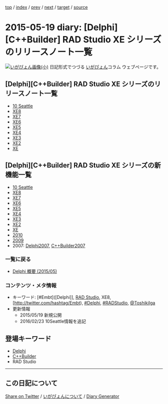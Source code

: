 [top](https://igapyon.github.io/diary/) 
 / [index](https://igapyon.github.io/diary/2015/index.html) 
 / [prev](https://igapyon.github.io/diary/2015/ig150518.html) 
 / [next](https://igapyon.github.io/diary/2015/ig150520.html) 
 / [target](https://igapyon.github.io/diary/2015/ig150519.html) 
 / [source](https://github.com/igapyon/diary/blob/gh-pages/2015/ig150519.html.src.md) 

2015-05-19 diary: [Delphi][C++Builder] RAD Studio XE シリーズのリリースノート一覧
=====================================================================================================
[![いがぴょん画像(小)](https://igapyon.github.io/diary/images/iga200306s.jpg "いがぴょん")](https://igapyon.github.io/diary/memo/memoigapyon.html) 日記形式でつづる [いがぴょん](https://igapyon.github.io/diary/memo/memoigapyon.html)コラム ウェブページです。

## [Delphi][C++Builder] RAD Studio XE シリーズのリリースノート一覧


* [10 Seattle](http://docwiki.embarcadero.com/RADStudio/Seattle/ja/%E3%83%AA%E3%83%AA%E3%83%BC%E3%82%B9_%E3%83%8E%E3%83%BC%E3%83%88)
* [XE8](http://docwiki.embarcadero.com/RADStudio/XE8/ja/XE8_%E3%81%AE%E3%83%AA%E3%83%AA%E3%83%BC%E3%82%B9_%E3%83%8E%E3%83%BC%E3%83%88)
* [XE7](http://docwiki.embarcadero.com/RADStudio/XE7/ja/XE7_%E3%81%AE%E3%83%AA%E3%83%AA%E3%83%BC%E3%82%B9_%E3%83%8E%E3%83%BC%E3%83%88)
* [XE6](http://docwiki.embarcadero.com/RADStudio/XE6/ja/XE6_%E3%81%AE%E3%83%AA%E3%83%AA%E3%83%BC%E3%82%B9_%E3%83%8E%E3%83%BC%E3%83%88)
* [XE5](http://docwiki.embarcadero.com/RADStudio/XE5/ja/XE5_%E3%81%AE%E3%83%AA%E3%83%AA%E3%83%BC%E3%82%B9_%E3%83%8E%E3%83%BC%E3%83%88)
* [XE4](http://docwiki.embarcadero.com/RADStudio/XE4/ja/XE4_%E3%81%AE%E3%83%AA%E3%83%AA%E3%83%BC%E3%82%B9_%E3%83%8E%E3%83%BC%E3%83%88)
* [XE3](http://docwiki.embarcadero.com/RADStudio/XE3/ja/XE3_%E3%81%AE%E3%83%AA%E3%83%AA%E3%83%BC%E3%82%B9_%E3%83%8E%E3%83%BC%E3%83%88)
* [XE2](http://docwiki.embarcadero.com/RADStudio/XE2/ja/XE2_%E3%81%AE%E3%83%AA%E3%83%AA%E3%83%BC%E3%82%B9_%E3%83%8E%E3%83%BC%E3%83%88)
* [XE](http://edn.embarcadero.com/jp/article/40796/)



## [Delphi][C++Builder] RAD Studio XE シリーズの新機能一覧


* [10 Seattle](http://docwiki.embarcadero.com/RADStudio/Seattle/ja/%E6%96%B0%E6%A9%9F%E8%83%BD)
* [XE8](http://docwiki.embarcadero.com/RADStudio/XE8/ja/Delphi_XE8_%E3%81%8A%E3%82%88%E3%81%B3_C%2B%2BBuilder_XE8_%E3%81%AE%E6%96%B0%E6%A9%9F%E8%83%BD)
* [XE7](http://docwiki.embarcadero.com/RADStudio/XE7/ja/Delphi_XE7_%E3%81%8A%E3%82%88%E3%81%B3_C%2B%2BBuilder_XE7_%E3%81%AE%E6%96%B0%E6%A9%9F%E8%83%BD)
* [XE6](http://docwiki.embarcadero.com/RADStudio/XE6/ja/Delphi_XE6_%E3%81%8A%E3%82%88%E3%81%B3_C%2B%2BBuilder_XE6_%E3%81%AE%E6%96%B0%E6%A9%9F%E8%83%BD)
* [XE5](http://docwiki.embarcadero.com/RADStudio/XE5/ja/Delphi_XE5_%E3%81%8A%E3%82%88%E3%81%B3_C%2B%2BBuilder_XE5_%E3%81%AE%E6%96%B0%E6%A9%9F%E8%83%BD)
* [XE4](http://docwiki.embarcadero.com/RADStudio/XE4/ja/Delphi_XE4_%E3%81%8A%E3%82%88%E3%81%B3_C%2B%2BBuilder_XE4_%E3%81%AE%E6%96%B0%E6%A9%9F%E8%83%BD)
* [XE3](http://docwiki.embarcadero.com/RADStudio/XE3/ja/Delphi_XE3_%E3%81%8A%E3%82%88%E3%81%B3_C%2B%2BBuilder_XE3_%E3%81%AE%E6%96%B0%E6%A9%9F%E8%83%BD)
* [XE2](http://docwiki.embarcadero.com/RADStudio/XE2/ja/Delphi_XE2_%E3%81%8A%E3%82%88%E3%81%B3_C%2B%2BBuilder_XE2_%E3%81%AE%E6%96%B0%E6%A9%9F%E8%83%BD)
* [XE](http://docwiki.embarcadero.com/RADStudio/XE2/ja/Delphi_XE_%E3%81%8A%E3%82%88%E3%81%B3_C%2B%2BBuilder_XE_%E3%81%AE%E6%96%B0%E6%A9%9F%E8%83%BD)
* [2010](http://docwiki.embarcadero.com/RADStudio/XE2/ja/Delphi_2010_%E3%81%8A%E3%82%88%E3%81%B3_C%2B%2BBuilder_2010_%E3%81%AE%E6%96%B0%E6%A9%9F%E8%83%BD)
* [2009](http://docwiki.embarcadero.com/RADStudio/XE2/ja/Delphi_2009_%E3%81%8A%E3%82%88%E3%81%B3_C%2B%2BBuilder_2009_%E3%81%AE%E6%96%B0%E6%A9%9F%E8%83%BD)
* 2007: [Delphi2007](http://docwiki.embarcadero.com/RADStudio/XE2/ja/RAD_Studio_%E3%81%AE%E6%96%B0%E6%A9%9F%E8%83%BD%EF%BC%88Delphi_for_Win32_2007%EF%BC%89), [C++Builder2007](http://docwiki.embarcadero.com/RADStudio/XE2/ja/RAD_Studio_%E3%81%AE%E6%96%B0%E6%A9%9F%E8%83%BD%EF%BC%88C%2B%2BBuilder_2007%EF%BC%89)



### 一覧に戻る


* [Delphi 概要 (2015/05)](https://igapyon.github.io/diary/2015/ig150511.html)



### コンテンツ・メタ情報


* キーワード: [#Embt]([Delphi]], [RAD Studio](https://www.embarcadero.com/jp/products/rad-studio), XE8, [http://twitter.com/hashtag/Embt), [#Delphi](http://twitter.com/hashtag/Delphi), [#RADStudio](http://twitter.com/hashtag/RADStudio), [@ToshikiIga](http://twitter.com/ToshikiIga)
* 更新情報
  * 2015/05/19 新規公開
  * 2016/02/23 10Seattle情報を追記

## 登場キーワード

* [Delphi](https://igapyon.github.io/diary/keyword/delphi.html)
* [C++Builder](https://igapyon.github.io/diary/keyword/cppbuilder.html)
* RAD Studio

----------------------------------------------------------------------------------------------------

## この日記について

[Share on Twitter](https://twitter.com/intent/tweet?hashtags=igapyon%2Cdiary%2C%E3%81%84%E3%81%8C%E3%81%B4%E3%82%87%E3%82%93%2CDelphi%2CC%2B%2BBuilder%2CRAD+Studio&text=%5BDelphi%5D%5BC%2B%2BBuilder%5D+RAD+Studio+XE+%E3%82%B7%E3%83%AA%E3%83%BC%E3%82%BA%E3%81%AE%E3%83%AA%E3%83%AA%E3%83%BC%E3%82%B9%E3%83%8E%E3%83%BC%E3%83%88%E4%B8%80%E8%A6%A7&url=https%3A%2F%2Figapyon.github.io%2Fdiary%2F2015%2Fig150519.html) / [いがぴょんについて](https://igapyon.github.io/diary/memo/memoigapyon.html) / [Diary Generator](https://github.com/igapyon/igapyonv3)
